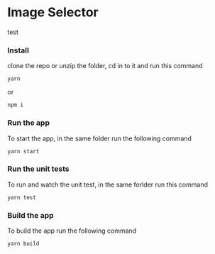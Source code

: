 # Image Selector

test

### Install

clone the repo or unzip the folder, cd in to it and run this command

```shell
yarn
```

or

```shell
npm i
```

### Run the app

To start the app, in the same folder run the following command

```shell
yarn start
```

### Run the unit tests

To run and watch the unit test, in the same forlder run this command

```shell
yarn test
```

### Build the app

To build the app run the following command

```shell
yarn build
```
